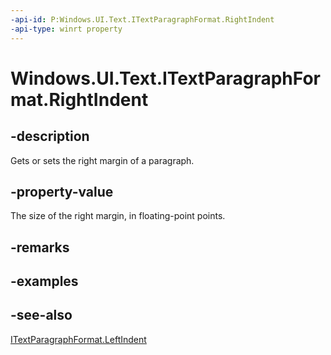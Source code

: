 ```yaml
---
-api-id: P:Windows.UI.Text.ITextParagraphFormat.RightIndent
-api-type: winrt property
---
```


<!-- Property syntax
public float RightIndent { get;  set; }
-->

# Windows.UI.Text.ITextParagraphFormat.RightIndent

## -description
Gets or sets the right margin of a paragraph.



## -property-value
The size of the right margin, in floating-point points.

## -remarks

## -examples

## -see-also
[ITextParagraphFormat.LeftIndent](itextparagraphformat_leftindent.md)
